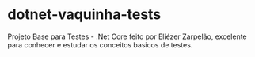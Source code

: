 # dotnet-vaquinha-tests
Projeto Base para Testes - .Net Core feito por Eliézer Zarpelão, excelente para conhecer e estudar os conceitos basicos de testes. 

